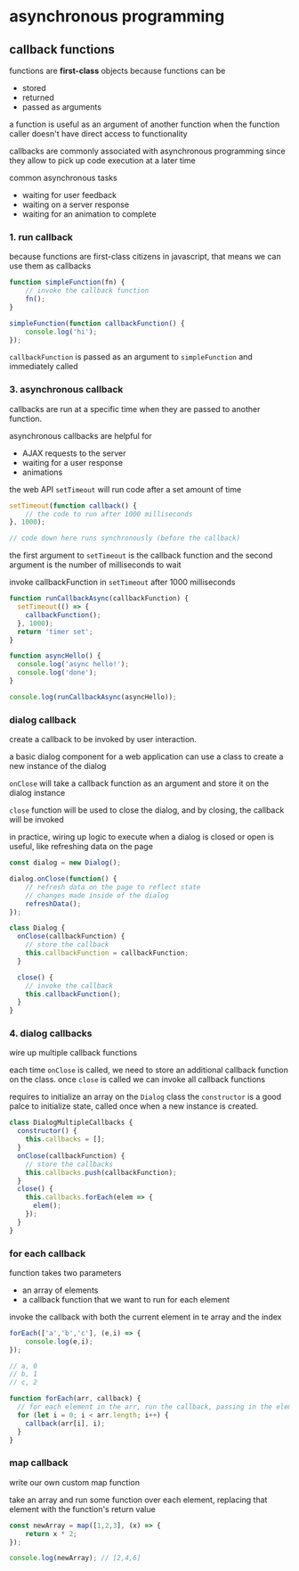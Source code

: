 # asynchronous programming

## callback functions

functions are **first-class** objects because functions can be
- stored
- returned
- passed as arguments

a function is useful as an argument of another function when the function caller doesn't have direct access to functionality

callbacks are commonly associated with asynchronous programming since they allow to pick up code execution at a later time

common asynchronous tasks 
- waiting for user feedback
- waiting on a server response
- waiting for an animation to complete

### 1. run callback 

because functions are first-class citizens in javascript, that means we can use them as callbacks

```js
function simpleFunction(fn) {
    // invoke the callback function
    fn();
}

simpleFunction(function callbackFunction() {
    console.log('hi');
});
```

`callbackFunction` is passed as an argument to `simpleFunction` and immediately called 

### 3. asynchronous callback

callbacks are run at a specific time when they are passed to another function.

asynchronous callbacks are helpful for 
- AJAX requests to the server
- waiting for a user response
- animations

the web API `setTimeout` will run code after a set amount of time

```js
setTimeout(function callback() {
    // the code to run after 1000 milliseconds
}, 1000);

// code down here runs synchronously (before the callback)
```

the first argument to `setTimeout` is the callback function and the second argument is the number of milliseconds to wait 


invoke callbackFunction in `setTimeout` after 1000 milliseconds

```js
function runCallbackAsync(callbackFunction) {
  setTimeout(() => {
    callbackFunction();
  }, 1000);
  return 'timer set';
}

function asyncHello() {
  console.log('async hello!');
  console.log('done');
}

console.log(runCallbackAsync(asyncHello));
```

### dialog callback

create a callback to be invoked by user interaction.

a basic dialog component for a web application can use a class to create a new instance of the dialog

`onClose` will take a callback function as an argument and store it on the dialog instance

`close` function will be used to close the dialog, and by closing, the callback will be invoked

in practice, wiring up logic to execute when a dialog is closed or open is useful, like refreshing data on the page

```js
const dialog = new Dialog();

dialog.onClose(function() {
    // refresh data on the page to reflect state 
    // changes made inside of the dialog
    refreshData(); 
});

class Dialog {
  onClose(callbackFunction) {
    // store the callback
    this.callbackFunction = callbackFunction;
  }

  close() {
    // invoke the callback
    this.callbackFunction();
  }
}
```

### 4. dialog callbacks

wire up multiple callback functions

each time `onClose` is called, we need to store an additional callback function on the class. once `close` is called we can invoke all callback functions

requires to initialize an array on the `Dialog` class the `constructor` is a good palce to initialize state, called once when a new instance is created.

```js
class DialogMultipleCallbacks {
  constructor() {
    this.callbacks = [];
  }
  onClose(callbackFunction) {
    // store the callbacks
    this.callbacks.push(callbackFunction);
  }
  close() {
    this.callbacks.forEach(elem => {
      elem();
    });
  }
}
```

### for each callback

function takes two parameters
- an array of elements
- a callback function that we want to run for each element

invoke the callback with both the current element in te array and the index

```js
forEach(['a','b','c'], (e,i) => {
    console.log(e,i);
});

// a, 0
// b, 1
// c, 2

function forEach(arr, callback) {
  // for each element in the arr, run the callback, passing in the element
  for (let i = 0; i < arr.length; i++) {
    callback(arr[i], i);
  }
}
```

### map callback

write our own custom map function

take an array and run some function over each element, replacing that element with the function's return value

```js
const newArray = map([1,2,3], (x) => {
    return x * 2;
});

console.log(newArray); // [2,4,6]
```
